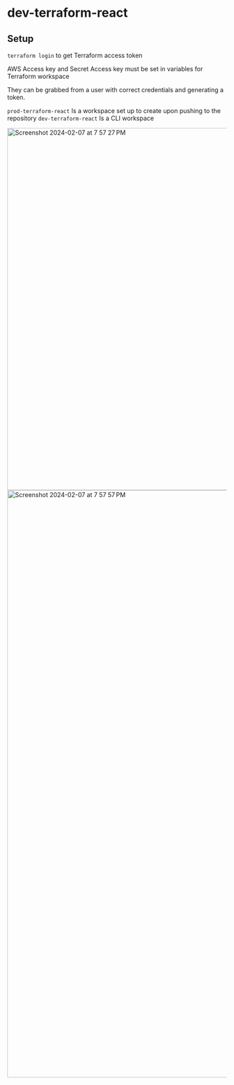 # dev-terraform-react

## Setup
`terraform login` to get Terraform access token

AWS Access key and Secret Access key must be set in variables for Terraform workspace

They can be grabbed from a user with correct credentials and generating a token.

`prod-terraform-react`
Is a workspace set up to create upon pushing to the repository
`dev-terraform-react`
Is a CLI workspace

<img width="830" alt="Screenshot 2024-02-07 at 7 57 27 PM" src="https://github.com/mfkimbell/dev-terraform-react/assets/107063397/7de4bbf5-e6cc-4479-b930-b1e7eb0c138b">

<img width="1346" alt="Screenshot 2024-02-07 at 7 57 57 PM" src="https://github.com/mfkimbell/dev-terraform-react/assets/107063397/f50af3c3-fcd9-457a-8fee-649420584f6b">
